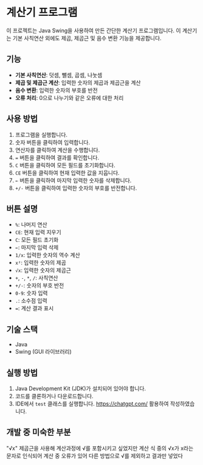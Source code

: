 # 계산기 프로그램

이 프로젝트는 Java Swing을 사용하여 만든 간단한 계산기 프로그램입니다. 이 계산기는 기본 사칙연산 외에도 제곱, 제곱근 및 음수 변환 기능을 제공합니다.

## 기능

- **기본 사칙연산**: 덧셈, 뺄셈, 곱셈, 나눗셈
- **제곱 및 제곱근 계산**: 입력한 숫자의 제곱과 제곱근을 계산
- **음수 변환**: 입력한 숫자의 부호를 반전
- **오류 처리**: 0으로 나누기와 같은 오류에 대한 처리

## 사용 방법

1. 프로그램을 실행합니다.
2. 숫자 버튼을 클릭하여 입력합니다.
3. 연산자를 클릭하여 계산을 수행합니다.
4. `=` 버튼을 클릭하여 결과를 확인합니다.
5. `C` 버튼을 클릭하여 모든 필드를 초기화합니다.
6. `CE` 버튼을 클릭하여 현재 입력한 값을 지웁니다.
7. `←` 버튼을 클릭하여 마지막 입력한 숫자를 삭제합니다.
8. `+/-` 버튼을 클릭하여 입력한 숫자의 부호를 반전합니다.

## 버튼 설명

- `%`: 나머지 연산
- `CE`: 현재 입력 지우기
- `C`: 모든 필드 초기화
- `←`: 마지막 입력 삭제
- `1/x`: 입력한 숫자의 역수 계산
- `x²`: 입력한 숫자의 제곱
- `√x`: 입력한 숫자의 제곱근
- `+`, `-`, `*`, `/`: 사칙연산
- `+/-`: 숫자의 부호 반전
- `0-9`: 숫자 입력
- `.`: 소수점 입력
- `=`: 계산 결과 표시

## 기술 스택

- Java
- Swing (GUI 라이브러리)

## 실행 방법

1. Java Development Kit (JDK)가 설치되어 있어야 합니다.
2. 코드를 클론하거나 다운로드합니다.
3. IDE에서 `test` 클래스를 실행합니다.
   https://chatgpt.com/ 활용하여 작성하였습니다.

## 개발 중 미숙한 부분
"√x" 제곱근을 사용해 계산과정에 √를 포함시키고 싶었지만 계산 식 중의 √x가 x라는 문자로 인식되어 계산 중 오류가 있어 다른 방법으로 √를 제외하고 결과만 넣었다
